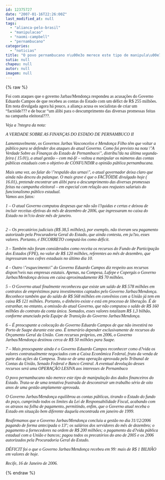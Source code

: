 ```yaml
---
id: 12375727
date: "2007-01-16T22:26:00Z"
last_modified_at: null
tags:
  - "alianca-pelo-brasil"
  - "manipulacao"
  - "naomi-campbell"
  - "pernambucano"
categories:
  - "noticias"
title: "O povo pernambucano n\u00e3o merece este tipo de manipula\u00e7\u00e3o, diz alian\u00e7a"
sutia: null
chapeu: null
autor: null
imagem: null
---
```

{% raw %}
<p><P><FONT face=Verdana>Foi com&nbsp;ataques que o governo Jarbas/Mendonça respondeu&nbsp;as acusações&nbsp;do Governo Eduardo Campos de que recebeu as contas do Estado com um défict de R$ 255 milhões. Em nota divulgada agora há pouco,&nbsp;a aliança acusa&nbsp;os socialistas de criar um “factóide???&nbsp;e de&nbsp;bucar </FONT><FONT face=Verdana>“um álibi para o descumprimento das diversas promessas feitas na campanha eleitoral???.</FONT></P></p>
<p><P><FONT face=Verdana><EM>Veja a ?ntegra da nota: </EM></FONT></P></p>
<p><P><FONT face=Verdana><EM>A VERDADE SOBRE AS FINANÇAS DO ESTADO DE PERNAMBUCO II </EM></FONT></P></p>
<p><P><FONT face=Verdana><EM>Lamentavelmente, os Governos Jarbas Vasconcelos e Mendonça Filho têm que voltar a público para se defender dos ataques do atual Governo. Como foi previsto na nota \"A Verdade Sobre as Finanças do Estado de Pernambuco\", distribu?da na última segunda-feira ( 15.01), a atual gestão – com má-fé – voltou a manipular os números das contas públicas estaduais com o objetivo de CONFUNDIR a opinião pública pernambucana.<BR></EM></FONT><FONT face=Verdana><EM></EM></FONT></P></p>
<p><P><FONT face=Verdana><EM>Mais uma vez, ao falar do \"respaldo das urnas\", o atual governador deixa claro que ainda não desceu do palanque. O mais grave é que o FACTÓIDE divulgado hoje ( 16.01), pretende encontrar um álibi para o descumprimento das diversas promessas feitas na campanha eleitoral – em especial com relação aos reajustes salariais do funcionalismo público estadual. <BR>Vamos aos fatos:</EM></FONT></P></p>
<p><P><FONT face=Verdana><EM>1 – O atual Governo computou despesas que não são l?quidas e certas e deixou de incluir receitas efetivas do mês de dezembro de 2006, que ingressaram no caixa do Estado no in?cio deste mês de janeiro. </EM></FONT></P></p>
<p><P><FONT face=Verdana><EM><BR>2 – Os precatórios judiciais (R$ 38,5 milhões), por exemplo, não tiveram seu pagamento autorizado pela Procuradoria Geral do Estado, que ainda contesta, em ju?zo, esses valores. Portanto, é INCORRETO computá-los como déficit. </EM></FONT></P></p>
<p><P><FONT face=Verdana><EM>3 – Também não foram considerados como receita os recursos do Fundo de Participação dos Estados (FPE), no valor de R$ 120 milhões, referentes ao mês de dezembro, que ingressaram nos cofres estaduais no último dia 10. </EM></FONT></P></p>
<p><P><FONT face=Verdana><EM>4 – Outro \"esquecimento\" do Governo Eduardo Campos diz respeito aos recursos dispon?veis nas empresas estatais. Apenas, na Compesa, Lafepe e Copergás o Governo Jarbas/Mendonça deixou em caixa aproximadamente R$ 70 milhões. </EM></FONT></P></p>
<p><P><FONT face=Verdana><EM>5 – O Governo atual finalmente reconheceu que existe um saldo de R$ 578 milhões em contratos de empréstimos para investimentos captados pelo Governo Jarbas/Mendonça. Reconhece também que do saldo de R$ 568 milhões em convênios com a União já tem em caixa R$ 121 milhões. Portanto, o dinheiro existe e está em processo de liberação. É de estranhar, no entanto, a omissão do atual Governo, que não computou o saldo de R$ 160 milhões do contrato da conta única. Somados, esses valores totalizam R$ 1,3 bilhão, conforme anunciado pela Equipe de Transição do Governo Jarbas/Mendonça. </EM></FONT></P></p>
<p><P><FONT face=Verdana><EM>6 – É preocupante a colocação do Governo Eduardo Campos de que não investirá no Porto de Suape durante este ano. É temerário depender exclusivamente de recursos do Orçamento Geral da União. Com recursos próprios, em 2006, o Governo Jarbas/Mendonça destinou cerca de R$ 50 milhões para Suape. </EM></FONT></P></p>
<p><P><FONT face=Verdana><EM>7 – Mais preocupante ainda é o Governo Eduardo Campos reconhecer como d?vida os valores contratualmente negociados com a Caixa Econômica Federal, fruto da venda de parte das ações da Compesa. Trata-se de uma operação aprovada pelo Tribunal de Contas da União, Senado Federal e Banco Central. A eventual devolução desses recursos será uma OPERAÇÃO LESIVA aos interesses de Pernambuco </EM></FONT></P></p>
<p><P><FONT face=Verdana><EM>O povo pernambucano não merece este tipo de manipulação dos dados financeiros do Estado. Trata-se de uma tentativa frustrada de desconstruir um trabalho sério de oito anos de uma gestão amplamente aprovada. </EM></FONT></P></p>
<p><P><FONT face=Verdana><EM>O Governo Jarbas/Mendonça equilibrou as contas públicas, tirando o Estado do fundo do poço, cumprindo todos os limites da Lei de Responsabilidade Fiscal, acabando com os atrasos na folha de pagamento, permitindo, enfim, que o Governo atual receba o Estado em situação bem diferente daquela encontrada em janeiro de 1999. </EM></FONT></P></p>
<p><P><FONT face=Verdana><EM>Reafirmamos que o Governo Jarbas/Mendonça concluiu a gestão no dia 31/12/2006 pagando de forma antecipada o 13º; os salários dos servidores do mês de dezembro; o pagamento a fornecedores na ordem de R$ 200 milhões; o pagamento da d?vida pública estadual com a União e bancos; pagou todos os precatórios do ano de 2005 e os 2006 autorizados pela Procuradoria Geral do Estado. </EM></FONT></P></p>
<p><P><FONT face=Verdana><EM>DÉFICIT foi o que o Governo Jarbas/Mendonça recebeu em 99: mais de R$ 1 BILHÃO em valores de hoje. </EM></FONT></P></p>
<p><P><EM><FONT face=Verdana>Recife, 16 de Janeiro de 2006.</FONT><BR></EM></P> </p>
{% endraw %}
